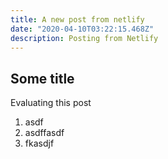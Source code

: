```yaml
---
title: A new post from netlify
date: "2020-04-10T03:22:15.468Z"
description: Posting from Netlify
---
```

## Some title

Evaluating this post

1. asdf
2. asdffasdf
3. fkasdjf